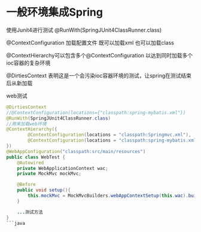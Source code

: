 # 一般环境集成Spring
使用Junit4进行测试
@RunWith(SpringJUnit4ClassRunner.class)

@ContextConfiguration 加载配置文件 既可以加载xml 也可以加载class

@ContextHierarchy可以包含多个@ContextConfiguration 以达到同时加载多个ioc容器的复杂环境

@DirtiesContext 表明这是一个会污染ioc容器环境的测试，让spring在测试结束后从新加载

web测试
```java
@DirtiesContext
//@ContextConfiguration(locations={"classpath:spring-mybatis.xml"})
@RunWith(SpringJUnit4ClassRunner.class)
//用来加载web环境
@ContextHierarchy({
        @ContextConfiguration(locations = "classpath:Springmvc.xml"),
        @ContextConfiguration(locations = "classpath:spring-mybatis.xml")
})
@WebAppConfiguration("classpath:src/main/resources")
public class WebTest {
    @Autowired
    private WebApplicationContext wac;
    private MockMvc mockMvc;

    @Before
    public void setup(){
        this.mockMvc = MockMvcBuilders.webAppContextSetup(this.wac).build();
    }

    ...测试方法
}
```java